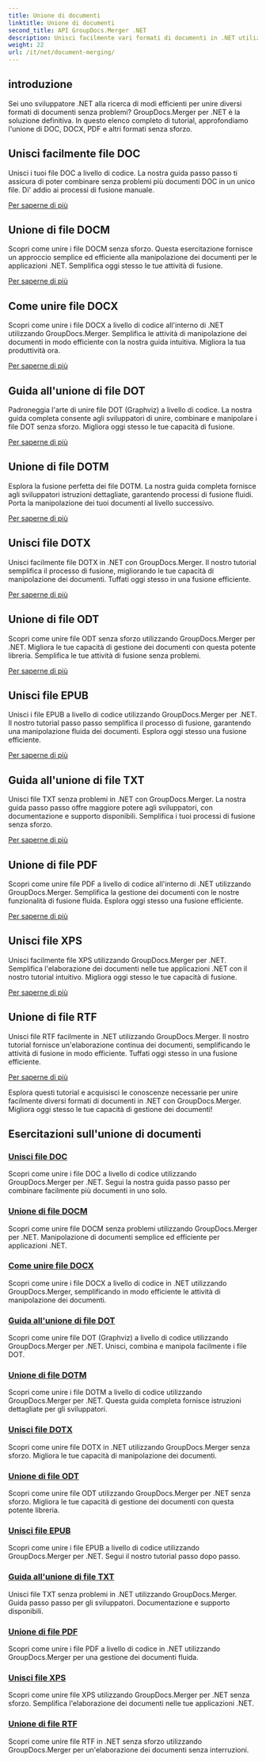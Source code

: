 ```yaml
---
title: Unione di documenti
linktitle: Unione di documenti
second_title: API GroupDocs.Merger .NET
description: Unisci facilmente vari formati di documenti in .NET utilizzando GroupDocs.Merger. Combina perfettamente DOC, DOCX, PDF e altro ancora. Migliora la tua gestione dei documenti oggi stesso!
weight: 22
url: /it/net/document-merging/
---
```

## introduzione

Sei uno sviluppatore .NET alla ricerca di modi efficienti per unire diversi formati di documenti senza problemi? GroupDocs.Merger per .NET è la soluzione definitiva. In questo elenco completo di tutorial, approfondiamo l'unione di DOC, DOCX, PDF e altri formati senza sforzo.

## Unisci facilmente file DOC

Unisci i tuoi file DOC a livello di codice. La nostra guida passo passo ti assicura di poter combinare senza problemi più documenti DOC in un unico file. Di' addio ai processi di fusione manuale.

[Per saperne di più](./merge-doc-files/)

## Unione di file DOCM

Scopri come unire i file DOCM senza sforzo. Questa esercitazione fornisce un approccio semplice ed efficiente alla manipolazione dei documenti per le applicazioni .NET. Semplifica oggi stesso le tue attività di fusione.

[Per saperne di più](./merging-docm-files/)

## Come unire file DOCX

Scopri come unire i file DOCX a livello di codice all'interno di .NET utilizzando GroupDocs.Merger. Semplifica le attività di manipolazione dei documenti in modo efficiente con la nostra guida intuitiva. Migliora la tua produttività ora.

[Per saperne di più](./how-to-merge-docx-files/)

## Guida all'unione di file DOT

Padroneggia l'arte di unire file DOT (Graphviz) a livello di codice. La nostra guida completa consente agli sviluppatori di unire, combinare e manipolare i file DOT senza sforzo. Migliora oggi stesso le tue capacità di fusione.

[Per saperne di più](./guide-merging-dot-files/)

## Unione di file DOTM

Esplora la fusione perfetta dei file DOTM. La nostra guida completa fornisce agli sviluppatori istruzioni dettagliate, garantendo processi di fusione fluidi. Porta la manipolazione dei tuoi documenti al livello successivo.

[Per saperne di più](./merging-dotm-files/)

## Unisci file DOTX

Unisci facilmente file DOTX in .NET con GroupDocs.Merger. Il nostro tutorial semplifica il processo di fusione, migliorando le tue capacità di manipolazione dei documenti. Tuffati oggi stesso in una fusione efficiente.

[Per saperne di più](./merge-dotx-files/)

## Unione di file ODT

Scopri come unire file ODT senza sforzo utilizzando GroupDocs.Merger per .NET. Migliora le tue capacità di gestione dei documenti con questa potente libreria. Semplifica le tue attività di fusione senza problemi.

[Per saperne di più](./merging-odt-files/)

## Unisci file EPUB

Unisci i file EPUB a livello di codice utilizzando GroupDocs.Merger per .NET. Il nostro tutorial passo passo semplifica il processo di fusione, garantendo una manipolazione fluida dei documenti. Esplora oggi stesso una fusione efficiente.

[Per saperne di più](./merge-epub-files/)

## Guida all'unione di file TXT

Unisci file TXT senza problemi in .NET con GroupDocs.Merger. La nostra guida passo passo offre maggiore potere agli sviluppatori, con documentazione e supporto disponibili. Semplifica i tuoi processi di fusione senza sforzo.

[Per saperne di più](./guide-merging-txt-files/)

## Unione di file PDF

Scopri come unire file PDF a livello di codice all'interno di .NET utilizzando GroupDocs.Merger. Semplifica la gestione dei documenti con le nostre funzionalità di fusione fluida. Esplora oggi stesso una fusione efficiente.

[Per saperne di più](./merging-pdf-files/)

## Unisci file XPS

Unisci facilmente file XPS utilizzando GroupDocs.Merger per .NET. Semplifica l'elaborazione dei documenti nelle tue applicazioni .NET con il nostro tutorial intuitivo. Migliora oggi stesso le tue capacità di fusione.

[Per saperne di più](./merge-xps-files/)

## Unione di file RTF

Unisci file RTF facilmente in .NET utilizzando GroupDocs.Merger. Il nostro tutorial fornisce un'elaborazione continua dei documenti, semplificando le attività di fusione in modo efficiente. Tuffati oggi stesso in una fusione efficiente.

[Per saperne di più](./merging-rtf-files/)

Esplora questi tutorial e acquisisci le conoscenze necessarie per unire facilmente diversi formati di documenti in .NET con GroupDocs.Merger. Migliora oggi stesso le tue capacità di gestione dei documenti!
## Esercitazioni sull'unione di documenti
### [Unisci file DOC](./merge-doc-files/)
Scopri come unire i file DOC a livello di codice utilizzando GroupDocs.Merger per .NET. Segui la nostra guida passo passo per combinare facilmente più documenti in uno solo.
### [Unione di file DOCM](./merging-docm-files/)
Scopri come unire file DOCM senza problemi utilizzando GroupDocs.Merger per .NET. Manipolazione di documenti semplice ed efficiente per applicazioni .NET.
### [Come unire file DOCX](./how-to-merge-docx-files/)
Scopri come unire i file DOCX a livello di codice in .NET utilizzando GroupDocs.Merger, semplificando in modo efficiente le attività di manipolazione dei documenti.
### [Guida all'unione di file DOT](./guide-merging-dot-files/)
Scopri come unire file DOT (Graphviz) a livello di codice utilizzando GroupDocs.Merger per .NET. Unisci, combina e manipola facilmente i file DOT.
### [Unione di file DOTM](./merging-dotm-files/)
Scopri come unire i file DOTM a livello di codice utilizzando GroupDocs.Merger per .NET. Questa guida completa fornisce istruzioni dettagliate per gli sviluppatori.
### [Unisci file DOTX](./merge-dotx-files/)
Scopri come unire file DOTX in .NET utilizzando GroupDocs.Merger senza sforzo. Migliora le tue capacità di manipolazione dei documenti.
### [Unione di file ODT](./merging-odt-files/)
Scopri come unire file ODT utilizzando GroupDocs.Merger per .NET senza sforzo. Migliora le tue capacità di gestione dei documenti con questa potente libreria.
### [Unisci file EPUB](./merge-epub-files/)
Scopri come unire i file EPUB a livello di codice utilizzando GroupDocs.Merger per .NET. Segui il nostro tutorial passo dopo passo.
### [Guida all'unione di file TXT](./guide-merging-txt-files/)
Unisci file TXT senza problemi in .NET utilizzando GroupDocs.Merger. Guida passo passo per gli sviluppatori. Documentazione e supporto disponibili.
### [Unione di file PDF](./merging-pdf-files/)
Scopri come unire i file PDF a livello di codice in .NET utilizzando GroupDocs.Merger per una gestione dei documenti fluida.
### [Unisci file XPS](./merge-xps-files/)
Scopri come unire file XPS utilizzando GroupDocs.Merger per .NET senza sforzo. Semplifica l'elaborazione dei documenti nelle tue applicazioni .NET.
### [Unione di file RTF](./merging-rtf-files/)
Scopri come unire file RTF in .NET senza sforzo utilizzando GroupDocs.Merger per un'elaborazione dei documenti senza interruzioni.